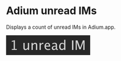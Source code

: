 # Adium unread IMs

Displays a count of unread IMs in Adium.app.

![](https://raw.githubusercontent.com/BrettBukowski/ubersicht-widgets/master/adium-unread-ims/screenshot.png)
